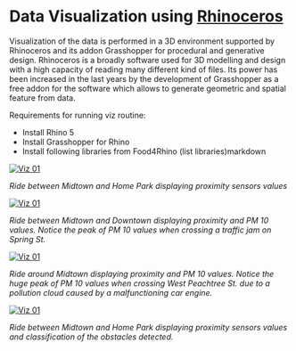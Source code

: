 Data Visualization using [Rhinoceros](https://www.rhino3d.com/)
=========
Visualization of the data is performed in a 3D environment supported by Rhinoceros and its addon Grasshopper for procedural and generative design. Rhinoceros is a broadly software used for 3D modelling and design with a high capacity of reading many different kind of files. Its power has been increased in the last years by the development of Grasshopper as a free addon for the software which allows to generate geometric and spatial feature from data.

Requirements for running viz routine:

 - Install Rhino 5
 - Install Grasshopper for Rhino
 - Install following libraries from Food4Rhino (list libraries)markdown

[![Viz 01](https://img.youtube.com/vi/wCEoFJBNNqI/0.jpg)](https://www.youtube.com/watch?v=wCEoFJBNNqI "Viz 01")

*Ride between Midtown and Home Park displaying proximity sensors values*

[![Viz 01](https://img.youtube.com/vi/T3A6QMPTH-8/0.jpg)](https://www.youtube.com/watch?v=T3A6QMPTH-8 "Viz 01")

*Ride between Midtown and Downtown displaying proximity and PM 10 values. Notice the peak of PM 10 values when crossing a traffic jam on Spring St.*

[![Viz 01](https://img.youtube.com/vi/t7hX2DIzW0o/0.jpg)](https://www.youtube.com/watch?v=t7hX2DIzW0o "Viz 01")

*Ride around Midtown displaying proximity and PM 10 values. Notice the huge peak of PM 10 values when crossing West Peachtree St. due to a pollution cloud caused by a malfunctioning car engine.*

[![Viz 01](https://img.youtube.com/vi/dccJTJ-jEKw/0.jpg)](https://www.youtube.com/watch?v=dccJTJ-jEKw "Viz 01")

*Ride between Midtown and Home Park displaying proximity sensors values and classification of the obstacles detected.*
